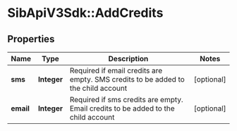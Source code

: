 # SibApiV3Sdk::AddCredits

## Properties
Name | Type | Description | Notes
------------ | ------------- | ------------- | -------------
**sms** | **Integer** | Required if email credits are empty. SMS credits to be added to the child account | [optional] 
**email** | **Integer** | Required if sms credits are empty. Email credits to be added to the child account | [optional] 


